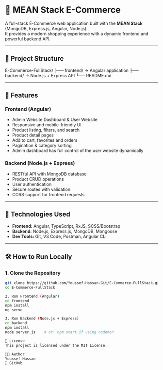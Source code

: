 # 🛒 MEAN Stack E-Commerce

A full-stack E-Commerce web application built with the **MEAN Stack** (MongoDB, Express.js, Angular, Node.js).  
It provides a modern shopping experience with a dynamic frontend and powerful backend API.

---

## 📁 Project Structure

E-Commerce-FullStack/
├── frontend/ → Angular application
├── backend/ → Node.js + Express API
└── README.md


---

## 🚀 Features

### Frontend (Angular)
- Admin Website Dashboard & User Website
- Responsive and mobile-friendly UI
- Product listing, filters, and search
- Product detail pages
- Add to cart, favorites and orders
- Pagination & category sorting
- Admin dashboard has full control of the user website dynamically 

### Backend (Node.js + Express)
- RESTful API with MongoDB database
- Product CRUD operations
- User authentication 
- Secure routes with validation
- CORS support for frontend requests

---

## 🧰 Technologies Used

- **Frontend:** Angular, TypeScript, RxJS, SCSS/Bootstrap
- **Backend:** Node.js, Express.js, MongoDB, Mongoose
- **Dev Tools:** Git, VS Code, Postman, Angular CLI

---

## 🛠️ How to Run Locally

### 1. Clone the Repository

```bash
git clone https://github.com/Youssef-Hassan-Git/E-Commerce-FullStack.git
cd E-Commerce-FullStack

2. Run Frontend (Angular)
cd frontend
npm install
ng serve

3. Run Backend (Node.js + Express)
cd backend
npm install
node server.js    # or: npm start if using nodemon

📄 License
This project is licensed under the MIT License.

👨‍💻 Author
Youssef Hassan
📎 GitHub